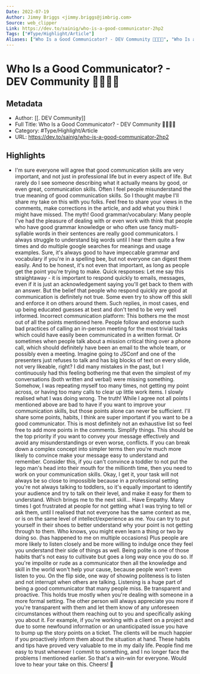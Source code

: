 ```yaml
---
Date: 2022-07-19
Author: Jimmy Briggs <jimmy.briggs@jimbrig.com>
Source: web_clipper
Link: https://dev.to/sainig/who-is-a-good-communicator-2hp2
Tags: ["#Type/Highlight/Article"]
Aliases: ["Who Is a Good Communicator? - DEV Community 👩‍💻👨‍💻", "Who Is a Good Communicator? - DEV Community 👩‍💻👨‍💻"]
---
```

# Who Is a Good Communicator? - DEV Community 👩‍💻👨‍💻

## Metadata
- Author: [[. DEV Community]]
- Full Title: Who Is a Good Communicator? - DEV Community 👩‍💻👨‍💻
- Category: #Type/Highlight/Article
- URL: https://dev.to/sainig/who-is-a-good-communicator-2hp2

## Highlights
- I'm sure everyone will agree that good communication skills are very important, and not just in professional life but in every aspect of life. But rarely do I see someone describing what it actually means by good, or even great, communication skills. Often I feel people misunderstand the true meaning of good communication skills. So I thought maybe I'll share my take on this with you folks. Feel free to share your views in the comments, make corrections in the article, and add what you think I might have missed. The myth! Good grammar/vocabulary: Many people I've had the pleasure of dealing with or even work with think that people who have good grammar knowledge or who often use fancy multi-syllable words in their sentences are really good communicators. I always struggle to understand big words until I hear them quite a few times and do multiple google searches for meanings and usage examples. Sure, it's always good to have impeccable grammar and vocabulary if you're in a spelling bee, but not everyone can digest them easily. And to be honest, it's not even that important, as long as people get the point you're trying to make. Quick responses: Let me say this straightaway - it is important to respond quickly to emails, messages, even if it is just an acknowledgement saying you'll get back to them with an answer. But the belief that people who respond quickly are good at communication is definitely not true. Some even try to show off this skill and enforce it on others around them. Such replies, in most cases, end up being educated guesses at best and don't tend to be very well informed. Incorrect communication platform: This bothers me the most out of all the points mentioned here. People follow and endorse such bad practices of calling an in-person meeting for the most trivial tasks which could have easily been communicated in a written format. Or sometimes when people talk about a mission critical thing over a phone call, which should definitely have been an email to the whole team, or possibly even a meeting. Imagine going to JSConf and one of the presenters just refuses to talk and has big blocks of text on every slide, not very likeable, right? I did many mistakes in the past, but I continuously had this feeling bothering me that even the simplest of my conversations (both written and verbal) were missing something. Somehow, I was repeating myself too many times, not getting my point across, or having too many calls to clear up little work items. I slowly realised what I was doing wrong. The truth! While I agree not all points I mentioned above are bad to have if you want to improve your communication skills, but those points alone can never be sufficient. I'll share some points, habits, I think are super important if you want to be a good communicator. This is most definitely not an exhaustive list so feel free to add more points in the comments. Simplify things. This should be the top priority if you want to convey your message effectively and avoid any misunderstandings or even worse, conflicts. If you can break down a complex concept into simpler terms then you're much more likely to convince make your message easy to understand and remember. Consider this, if you can't convince a toddler to not put the lego man's head into their mouth for the millionth time, then you need to work on your communication skills. Okay, I get it, your task will not always be so close to impossible because in a professional setting you're not always talking to toddlers, so it's equally important to identify your audience and try to talk on their level, and make it easy for them to understand. Which brings me to the next skill... Have Empathy. Many times I got frustrated at people for not getting what I was trying to tell or ask them, until I realised that not everyone has the same context as me, or is on the same level of intellect/experience as me. You can try to put yourself in their shoes to better understand why your point is not getting through to them. Who knows, you might even learn a thing or two by doing so. (has happened to me on multiple occasions) Plus people are more likely to listen closely and be more willing to indulge once they feel you understand their side of things as well. Being polite is one of those habits that's not easy to cultivate but goes a long way once you do so. If you're impolite or rude as a communicator then all the knowledge and skill in the world won't help your cause, because people won't even listen to you. On the flip side, one way of showing politeness is to listen and not interrupt when others are talking. Listening is a huge part of being a good communicator that many people miss. Be transparent and proactive. This holds true mostly when you're dealing with someone in a more formal setting. The other person will always appreciate you more if you're transparent with them and let them know of any unforeseen circumstances without them reaching out to you and specifically asking you about it. For example, if you're working with a client on a project and due to some newfound information or an unanticipated issue you have to bump up the story points on a ticket. The clients will be much happier if you proactively inform them about the situation at hand. These habits and tips have proved very valuable to me in my daily life. People find me easy to trust whenever I commit to something, and I no longer face the problems I mentioned earlier. So that's a win-win for everyone. Would love to hear your take on this. Cheers! 🤘
